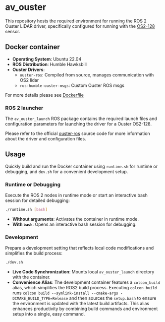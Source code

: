 # av_ouster
This repository hosts the required environment for running the ROS 2 Ouster LIDAR driver, specifically configured for running with the [OS2-128](https://ouster.com/products/hardware/os2-lidar-sensor) sensor.


## Docker container
- **Operating System**: Ubuntu 22.04
- **ROS Distribution**: Humble Hawksbill
- **Ouster Drivers**:
    - `ouster-ros`: Compiled from source, manages communication with OS2 lidar
    - `ros-humble-ouster-msgs`: Custom Ouster ROS msgs

For more details please see [Dockerfile](./Dockerfile)


### ROS 2 launcher

The `av_ouster_launch` ROS package contains the required launch files and configuration parameters for launching the driver for a Ouster OS2-128.

Please refer to the official [ouster-ros](https://github.com/ouster-lidar/ouster-ros) source code for more information about the driver and configuration files.


## Usage

 Quickly build and run the Docker container using `runtime.sh` for runtime or debugging, and `dev.sh` for a convenient development setup.

### Runtime or Debugging

Execute the ROS 2 nodes in runtime mode or start an interactive bash session for detailed debugging:

```bash
./runtime.sh [bash]
```

- **Without arguments**: Activates the container in runtime mode.
- **With `bash`**: Opens an interactive bash session for debugging.

### Development

Prepare a development setting that reflects local code modifications and simplifies the build process:

```bash
./dev.sh
```

- **Live Code Synchronization**: Mounts local `av_ouster_launch` directory with the container.
- **Convenience Alias**: The development container features a `colcon_build` alias, which simplifies the ROS2 build process. Executing `colcon_build` runs `colcon build --symlink-install --cmake-args -DCMAKE_BUILD_TYPE=Release` and then sources the `setup.bash` to ensure the environment is updated with the latest build artifacts. This alias enhances productivity by combining build commands and environment setup into a single, easy command.
